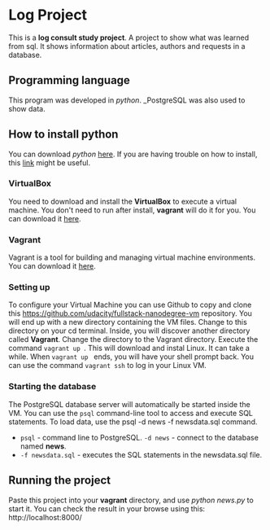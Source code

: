 # Log Project
This is a **log consult study project**. A project to show what was learned from sql.
It shows information about articles, authors and requests in a database.

## Programming language
This program was developed in _python_.
_PostgreSQL was also used to show data.

## How to install python
You can download _python_ [here](https://www.python.org/downloads/).
If you are having trouble on how to install, this [link](http://docs.python-guide.org/en/latest/starting/installation/#python-3-installation-guides) might be useful.

### VirtualBox
You need to download and install the **VirtualBox** to execute a virtual machine. You don't need to run after install, **vagrant** will do it for you.
You can download it [here](https://www.virtualbox.org/wiki/Downloads).

### Vagrant
Vagrant is a tool for building and managing virtual machine environments.
You can download it [here](https://www.vagrantup.com/downloads.html).

### Setting up
To configure your Virtual Machine you can use Github to copy and clone this https://github.com/udacity/fullstack-nanodegree-vm repository.
You will end up with a new directory containing the VM files. Change to this directory on your cd terminal. Inside, you will discover another directory called **Vagrant**. Change the directory to the Vagrant directory.
Execute the command  ```vagrant up ```. This will download and instal Linux. It can take a while.
When  ```vagrant up ``` ends, you will have your shell prompt back. You can use the command ```vagrant ssh``` to log in your Linux VM.

### Starting the database
The PostgreSQL database server will automatically be started inside the VM. You can use the ```psql``` command-line tool to access and execute SQL statements.
To load data, use the psql -d news -f newsdata.sql command.
*  ```psql``` - command line to PostgreSQL.
 ```-d news``` - connect to the database named **news**.
*  ```-f newsdata.sql``` - executes the SQL statements in the newsdata.sql file.

## Running the project
Paste this project into your **vagrant** directory, and use *python news.py* to start it.
You can check the result in your browse using this: http://localhost:8000/
